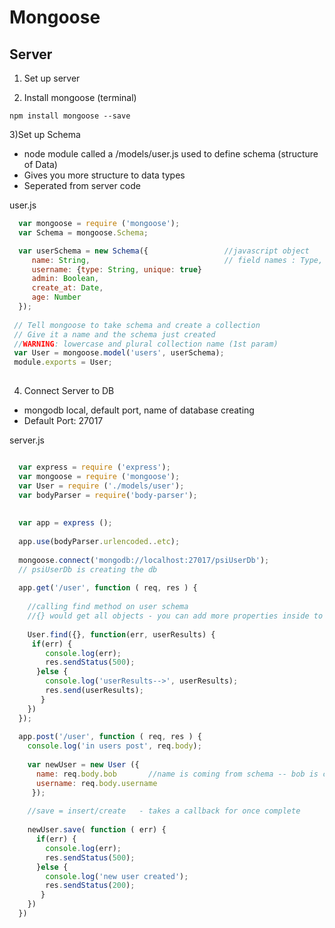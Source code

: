 Mongoose
===

Server
---
1) Set up server

2) Install mongoose (terminal)
```
npm install mongoose --save
```

3)Set up Schema
  - node module called a /models/user.js used to define schema (structure of Data)
  - Gives you more structure to data types
  - Seperated from server code 

 user.js
```javascript
  var mongoose = require ('mongoose');
  var Schema = mongoose.Schema;

  var userSchema = new Schema({                 //javascript object
     name: String,                              // field names : Type,
     username: {type: String, unique: true}
     admin: Boolean,
     create_at: Date,
     age: Number
  });
  
 // Tell mongoose to take schema and create a collection
 // Give it a name and the schema just created
 //WARNING: lowercase and plural collection name (1st param)
 var User = mongoose.model('users', userSchema);  
 module.exports = User;
   
```
4) Connect Server to DB
  - mongodb local, default port, name of database creating
  - Default Port: 27017 

server.js
```javascript

  var express = require ('express');
  var mongoose = require ('mongoose');
  var User = require ('./models/user');
  var bodyParser = require('body-parser');
  
  
  var app = express ();
  
  app.use(bodyParser.urlencoded..etc);
  
  mongoose.connect('mongodb://localhost:27017/psiUserDb');
  // psiUserDb is creating the db
  
  app.get('/user', function ( req, res ) {
    
    //calling find method on user schema
    //{} would get all objects - you can add more properties inside to get specific
    
    User.find({}, function(err, userResults) {  
     if(err) {
        console.log(err);
        res.sendStatus(500);
      }else {
        console.log('userResults-->', userResults);
        res.send(userResults);
       }
    })
  });
  
  app.post('/user', function ( req, res ) {
    console.log('in users post', req.body);
    
    var newUser = new User ({
      name: req.body.bob       //name is coming from schema -- bob is coming fom client
      username: req.body.username
     });
    
    //save = insert/create   - takes a callback for once complete
    
    newUser.save( function ( err) {
      if(err) {
        console.log(err);
        res.sendStatus(500);
      }else {
        console.log('new user created');
        res.sendStatus(200);
       }
    })
  })
```






